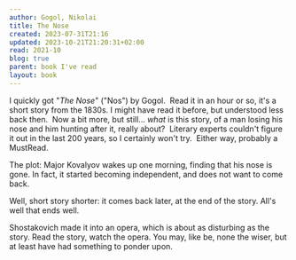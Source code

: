 ```yaml
---  
author: Gogol, Nikolai  
title: The Nose  
created: 2023-07-31T21:16  
updated: 2023-10-21T21:20:31+02:00  
read: 2021-10  
blog: true  
parent: book I've read  
layout: book  
---  
```

  
I quickly got "_The Nose_" ("Nos") by Gogol.  Read it in an hour or so, it's a short story from the 1830s. I might have read it before, but understood less back then.  Now a bit more, but still... *what* is this story, of a man losing his nose and him hunting after it, really about?  Literary experts couldn't figure it out in the last 200 years, so I certainly won't try.  Either way, probably a MustRead.  
  
The plot: Major Kovalyov wakes up one morning, finding that his nose is gone.  In fact, it started becoming independent, and does not want to come back.  
  
Well, short story shorter: it comes back later, at the end of the story.  All's well that ends well.  
  
Shostakovich made it into an opera, which is about as disturbing as the story.  Read the story, watch the opera.  You may, like be, none the wiser, but at least have had something to ponder upon.  
